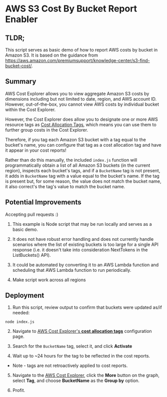 # AWS S3 Cost By Bucket Report Enabler

## TLDR; 

This script serves as basic demo of how to report AWS costs by bucket in Amazon S3. It is based on the guidance from https://aws.amazon.com/premiumsupport/knowledge-center/s3-find-bucket-cost/.

## Summary

AWS Cost Explorer allows you to view aggregate Amazon S3 costs by dimensions including but not limited to date, region, and AWS account ID. However, out-of-the-box, you cannot view AWS costs by individual bucket within the Cost Explorer.

However, the Cost Explorer does allow you to designate one or more AWS resource tags as [Cost Allocation Tags](https://docs.aws.amazon.com/awsaccountbilling/latest/aboutv2/cost-alloc-tags.html), which means you can use them to further group costs in the Cost Explorer. 

Therefore, if you tag each Amazon S3 bucket with a tag equal to the bucket's name, you can configure that tag as a cost allocation tag and have it appear in your cost reports!

Rather than do this manually, the included `index.js` function will programmatically obtain a list of all Amazon S3 buckets (in the current region), inspects each bucket's tags, and if a `BucketName` tag is not present, it adds in `BucketName` tag with a value equal to the bucket's name. If the tag is present but, for some reason, the value does not match the bucket name, it also correct's the tag's value to match the bucket name. 

## Potential Improvements

Accepting pull requests :)

1. This example is Node script that may be run locally and serves as a basic demo. 

2. It does not have robust error handling and does not currently handle scenarios where the list of existing buckets is too large for a single API response (i.e. it doesn't take into consideration NextTokens in the ListBuckets() API). 

3. It could be automated by converting it to an AWS Lambda function and scheduling that AWS Lambda function to run periodically. 

4. Make script work across all regions


## Deployment

1. Run this script, review output to confirm that buckets were updated as/if needed:

  ```
  node index.js
  ```

2. Navigate to [AWS Cost Explorer's **cost allocation tags**](https://console.aws.amazon.com/billing/home?#/preferences/tags) configuration page. 

3. Search for the `BucketName` tag, select it, and click **Activate**

4. Wait up to ~24 hours for the tag to be reflected in the cost reports. 

  * Note - tags are not retroactively applied to cost reports.

5. Navigate to the [AWS Cost Explorer](https://console.aws.amazon.com/cost-reports/home#/custom?groupBy=None&hasBlended=false&hasAmortized=false&excludeDiscounts=true&excludeTaggedResources=false&timeRangeOption=Custom&granularity=Daily&reportName=&reportType=CostUsage&isTemplate=true&startDate=2019-06-01&endDate=2019-07-16&filter=%5B%7B%22dimension%22:%22RecordType%22,%22values%22:%5B%22Refund%22,%22Credit%22%5D,%22include%22:false,%22children%22:null%7D%5D&forecastTimeRangeOption=None&usageAs=usageQuantity&chartStyle=Group), click the **More** button on the graph, select **Tag**, and choose **BucketName** as the **Group by** option. 

6. Profit. 
